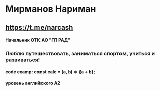 # Мирманов Нариман
## https://t.me/narcash
#### Начальник ОТК АО "ГП РАД"
### Люблю путешествовать, заниматься спортом, учиться и развиваться!
#### code examp: const calc = (a, b) => {a + b};
#### уровень английского А2